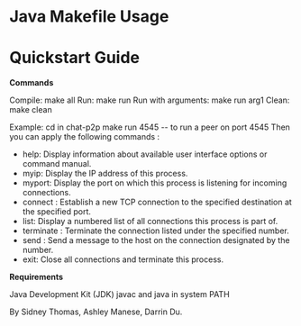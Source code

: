 # Java Makefile Usage

# Quickstart Guide

**Commands**

Compile: make all
Run: make run
Run with arguments: make run arg1
Clean: make clean

Example: 
cd in chat-p2p
make run 4545 -- to run a peer on port 4545
Then you can apply the following commands :

- help: Display information about available user interface options or command manual.
- myip: Display the IP address of this process.
- myport: Display the port on which this process is listening for incoming connections.
- connect <destination> <port no>: Establish a new TCP connection to the specified destination at the specified port.
- list: Display a numbered list of all connections this process is part of.
- terminate <connection id.>: Terminate the connection listed under the specified number.
- send <connection id.> <message>: Send a message to the host on the connection designated by the number.
- exit: Close all connections and terminate this process.

**Requirements**

Java Development Kit (JDK)
javac and java in system PATH

By Sidney Thomas, Ashley Manese, Darrin Du.
